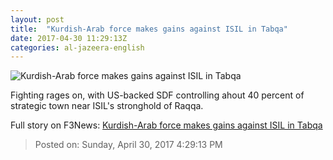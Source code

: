 ```yaml
---
layout: post
title:  "Kurdish-Arab force makes gains against ISIL in Tabqa"
date: 2017-04-30 11:29:13Z
categories: al-jazeera-english
---
```


![Kurdish-Arab force makes gains against ISIL in Tabqa](http://www.aljazeera.com/mritems/Images/2017/4/30/d462633793074cd380ae365d32ab5333_18.jpg)

Fighting rages on, with US-backed SDF controlling ahout 40 percent of strategic town near ISIL's stronghold of Raqqa.


Full story on F3News: [Kurdish-Arab force makes gains against ISIL in Tabqa](http://www.f3nws.com/n/xHZkMD)

> Posted on: Sunday, April 30, 2017 4:29:13 PM
